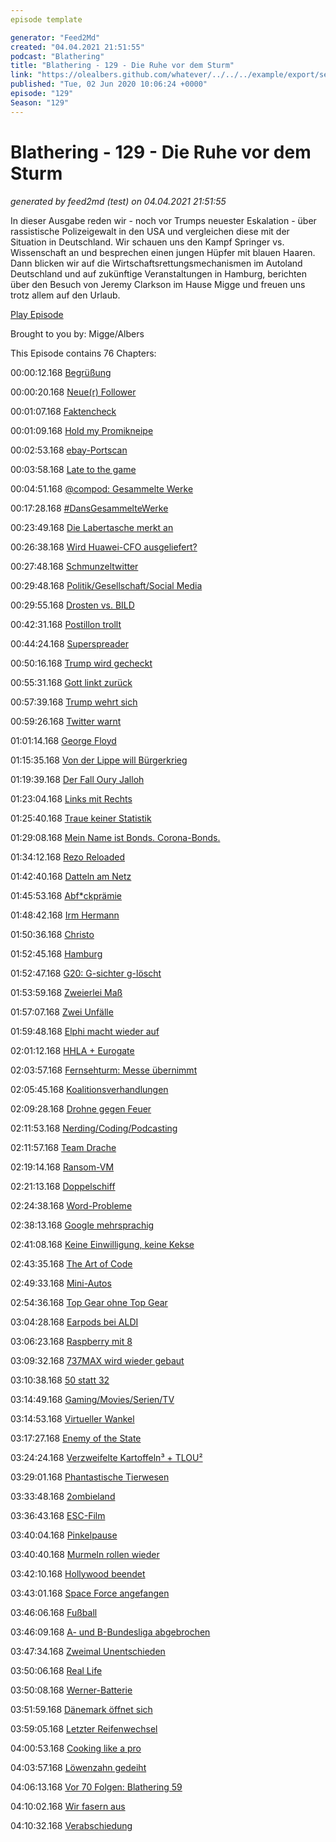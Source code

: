 ```yaml
---
episode template

generator: "Feed2Md"
created: "04.04.2021 21:51:55"
podcast: "Blathering"
title: "Blathering - 129 - Die Ruhe vor dem Sturm"
link: "https://olealbers.github.com/whatever/../../../example/export/seasons/5/2020/6/Blathering - 129 - Die Ruhe vor dem Sturm.md"
published: "Tue, 02 Jun 2020 10:06:24 +0000"
episode: "129"
Season: "129"
---
```


# Blathering - 129 - Die Ruhe vor dem Sturm
_generated by feed2md (test) on 04.04.2021 21:51:55_

In dieser Ausgabe reden wir - noch vor Trumps neuester Eskalation - über rassistische Polizeigewalt in den USA und vergleichen diese mit der Situation in Deutschland. Wir schauen uns den Kampf Springer vs. Wissenschaft an und besprechen einen jungen Hüpfer mit blauen Haaren. Dann blicken wir auf die Wirtschaftsrettungsmechanismen im Autoland Deutschland und auf zukünftige Veranstaltungen in Hamburg, berichten über den Besuch von Jeremy Clarkson im Hause Migge und freuen uns trotz allem auf den Urlaub.

[Play Episode](https://www.blathering.de/podlove/file/1252/s/feed/c/mp3/blathering_129.mp3)

Brought to you by: Migge/Albers

This Episode contains 76 Chapters:


00:00:12.168 [Begrüßung]()

00:00:20.168 [Neue(r) Follower](https://twitter.com/Hafunki1)

00:01:07.168 [Faktencheck]()

00:01:09.168 [Hold my Promikneipe](https://www.ndr.de/nachrichten/hamburg/Verstoss-gegen-Corona-Regeln-Lokal-Zwick-geraeumt,zwick110.html)

00:02:53.168 [ebay-Portscan](https://www.golem.de/news/portscan-ebay-de-scannt-den-rechner-auf-offene-ports-2005-148690.html)

00:03:58.168 [Late to the game](https://www.sueddeutsche.de/panorama/loriot-zitate-krieghofer-einstein-corona-1.4916049)

00:04:51.168 [@compod: Gesammelte Werke](https://twitter.com/search?q=(from%3Acompod)%20(%40blathering_pod)%20until%3A2020-06-02%20since%3A2020-05-26&src=typed_query&f=live)

00:17:28.168 [#DansGesammelteWerke](https://twitter.com/search?q=(from%3Aevildanwallace)%20(%40blathering_pod)%20until%3A2020-06-02%20since%3A2020-05-26&src=typed_query&f=live)

00:23:49.168 [Die Labertasche merkt an](https://de.wikipedia.org/wiki/Historische_Vorwahlen_(Deutschland))

00:26:38.168 [Wird Huawei-CFO ausgeliefert?](https://www.zdnet.de/88380280/handelsstreit-mit-usa-auslieferung-von-huawei-cfo-rueckt-naeher/)

00:27:48.168 [Schmunzeltwitter](https://2-blog.net/2019/10/19/fakes-auf-twitter-und-der-schaden-den-sie-verursachen/)

00:29:48.168 [Politik/Gesellschaft/Social Media]()

00:29:55.168 [Drosten vs. BILD](https://twitter.com/LordMauschen/status/1266079026009059330)

00:42:31.168 [Postillon trollt](https://www.der-postillon.com/2020/05/reichelt-twitter.html)

00:44:24.168 [Superspreader](https://www.ndr.de/nachrichten/info/44-Die-rote-Murmel-kontrollieren,audio689470.html)

00:50:16.168 [Trump wird gecheckt](https://www.spiegel.de/netzwelt/web/donald-trump-im-faktencheck-twitter-checkts-nicht-kommentar-a-9b4516d0-c6dc-4fd2-83bd-9e621a2bf3bc)

00:55:31.168 [Gott linkt zurück](https://www.snopes.com/fact-check/trump-murder-carolyn-gombell/)

00:57:39.168 [Trump wehrt sich](https://taz.de/Donald-Trump-gegen-soziale-Netzwerke/!5689166/)

00:59:26.168 [Twitter warnt](https://www.tagesschau.de/ausland/trump-twitter-157.html)

01:01:14.168 [George Floyd](https://twitter.com/pavel23/status/1266617876875796481)

01:15:35.168 [Von der Lippe will Bürgerkrieg](https://twitter.com/reecejhawaii/status/1265760646664122369)

01:19:39.168 [Der Fall Oury Jalloh](https://www1.wdr.de/mediathek/audio/wdr5/wdr5-tiefenblick/oury-jalloh/index.html)

01:23:04.168 [Links mit Rechts](https://twitter.com/KatharinaKoenig/status/1265725511562657793)

01:25:40.168 [Traue keiner Statistik](https://www.volksverpetzer.de/analyse/gewalt-polizei-bmi/)

01:29:08.168 [Mein Name ist Bonds. Corona-Bonds.](https://taz.de/Milliardenhilfen-fuer-Europa-nach-Corona/!5686807/)

01:34:12.168 [Rezo Reloaded](https://netzpolitik.org/2020/die-zerstoerung-der-presse/)

01:42:40.168 [Datteln am Netz](https://www.quarks.de/technik/energie/datteln-4-darum-ist-das-kraftwerk-so-umstritten/)

01:45:53.168 [Abf*ckprämie](https://www.spiegel.de/wirtschaft/kaufpraemien-bundesregierung-will-autokaeufe-mit-bis-zu-fuenf-milliarden-euro-unterstuetzen-a-03795e3d-d8eb-459d-bba9-ead9948b000d)

01:48:42.168 [Irm Hermann](https://de.wikipedia.org/wiki/Irm_Hermann)

01:50:36.168 [Christo](https://de.wikipedia.org/wiki/Christo_und_Jeanne-Claude)

01:52:45.168 [Hamburg]()

01:52:47.168 [G20: G-sichter g-löscht](https://www.golem.de/news/gesichtserkennung-hamburger-polizei-loescht-gesichtsdatenbank-2005-148780.html)

01:53:59.168 [Zweierlei Maß](https://www.keine-stimme-den-nazis.org/7200-kurze-nachlese-kundgebung-am-23-mai-2020#!2020_05_23_WW)

01:57:07.168 [Zwei Unfälle](https://hamburg1.de/nachrichten/45056/Erneuter_Unfall_in_der_Waitzsstrasse.html)

01:59:48.168 [Elphi macht wieder auf](https://hamburg1.de/nachrichten/45001/Vorverkauf_fuer_Elphi_Tickets_gestartet.html)

02:01:12.168 [HHLA + Eurogate](https://hamburg1.de/nachrichten/45040/HHLA_und_Eurogate_pruefen_Kooperation.html)

02:03:57.168 [Fernsehturm: Messe übernimmt](https://hamburg1.de/nachrichten/45061/Neuer_Betreiber_fuer_Fernsehturm_gefunden.html)

02:05:45.168 [Koalitionsverhandlungen](https://www.ndr.de/nachrichten/hamburg/Regierungsbildung-in-Hamburg-Gruene-benennen-Senatoren,koalitionsverhandlungen294.html)

02:09:28.168 [Drohne gegen Feuer](https://www.ndr.de/nachrichten/hamburg/hamburg_journal/Mit-Drohnen-gegen-Waldbraende,waldbrand642.html)

02:11:53.168 [Nerding/Coding/Podcasting]()

02:11:57.168 [Team Drache](https://en.wikipedia.org/wiki/Crew_Dragon_Demo-2)

02:19:14.168 [Ransom-VM](https://www.zdnet.de/88380040/ransomware-versteckt-sich-in-virtuellen-maschinen-vor-antivirensoftware/)

02:21:13.168 [Doppelschiff](https://twitter.com/stammtischphilo/status/1265572935298953216)

02:24:38.168 [Word-Probleme](https://www.nirsoft.net/utils/registry_changes_view.html)

02:38:13.168 [Google mehrsprachig](https://twitter.com/stammtischphilo/status/1266276079372660738)

02:41:08.168 [Keine Einwilligung, keine Kekse](https://www.golem.de/news/bgh-urteil-werbe-cookies-erfordern-einwilligung-der-nutzer-2005-148771.html)

02:43:35.168 [The Art of Code](https://www.youtube.com/watch?v=6avJHaC3C2U)

02:49:33.168 [Mini-Autos](https://twitter.com/stammtischphilo/status/1267413982853332992)

02:54:36.168 [Top Gear ohne Top Gear](https://twitter.com/tmigge/status/1267402235899711491)

03:04:28.168 [Earpods bei ALDI](https://www.golem.de/news/bluetooth-hoerstoepsel-aldi-bringt-airpods-konkurrenz-fuer-25-euro-2005-148734.html)

03:06:23.168 [Raspberry mit 8](https://www.golem.de/news/bastelrechner-raspberry-pi-4-hat-jetzt-8-gbyte-arbeitsspeicher-2005-148773.html)

03:09:32.168 [737MAX wird wieder gebaut](https://www.golem.de/news/flugzeug-boeing-baut-wieder-die-737-max-2005-148774.html)

03:10:38.168 [50 statt 32](https://twitter.com/tmigge/status/1265366200349011972)

03:14:49.168 [Gaming/Movies/Serien/TV]()

03:14:53.168 [Virtueller Wankel](https://twitter.com/stammtischphilo/status/1265054325321142273)

03:17:27.168 [Enemy of the State](https://de.wikipedia.org/wiki/Der_Staatsfeind_Nr._1)

03:24:24.168 [Verzweifelte Kartoffeln³ + TLOU²](https://twitter.com/stammtischphilo/status/1265772185806942210)

03:29:01.168 [Phantastische Tierwesen](https://de.wikipedia.org/wiki/Phantastische_Tierwesen_und_wo_sie_zu_finden_sind_(Film))

03:33:48.168 [2ombieland](https://twitter.com/stammtischphilo/status/1267159119980630016)

03:36:43.168 [ESC-Film](https://twitter.com/stammtischphilo/status/1267110720325517312)

03:40:04.168 [Pinkelpause](https://www.youtube.com/watch?v=BBtpInUhLt8)

03:40:40.168 [Murmeln rollen wieder](https://www.youtube.com/watch?v=YRvoxRaeuno)

03:42:10.168 [Hollywood beendet](https://de.wikipedia.org/wiki/Hollywood_(Fernsehserie))

03:43:01.168 [Space Force angefangen](https://de.wikipedia.org/wiki/Space_Force_(Fernsehserie))

03:46:06.168 [Fußball]()

03:46:09.168 [A- und B-Bundesliga abgebrochen](https://twitter.com/fcstpauli/status/1265241116879839233)

03:47:34.168 [Zweimal Unentschieden](https://www.fcstpauli.com/news/der-fc-st-pauli-trennt-sich-1-1-vom-karlsruher-sc-1920/)

03:50:06.168 [Real Life]()

03:50:08.168 [Werner-Batterie](https://twitter.com/stammtischphilo/status/1265688464168751105)

03:51:59.168 [Dänemark öffnet sich](https://www.nordschleswiger.dk/de/daenemark-politik/daenemark-oeffnet-sich-fuer-touristen)

03:59:05.168 [Letzter Reifenwechsel](https://twitter.com/stammtischphilo/status/1266354834422272001)

04:00:53.168 [Cooking like a pro](https://twitter.com/stammtischphilo/status/1266295450962784256)

04:03:57.168 [Löwenzahn gedeiht](https://twitter.com/stammtischphilo/status/1265964480141418497)

04:06:13.168 [Vor 70 Folgen: Blathering 59](https://www.blathering.de/2018/09/blathering-059-amtsanmaassung/)

04:10:02.168 [Wir fasern aus]()

04:10:32.168 [Verabschiedung]()


